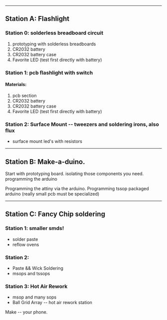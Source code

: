 

---

## Station A: Flashlight


### Station 0: solderless breadboard circuit

1. prototyping with solderless breadboards
2. CR2032 battery
3. CR2032 battery case
4. Favorite LED (test first directly with battery)

### Station 1: pcb flashlight with switch

#### Materials:

1. pcb section
2. CR2032 battery
3. CR2032 battery case
4. Favorite LED (test first directly with battery)


### Station 2: Surface Mount -- tweezers and soldering irons, also flux


* surface mount led's with resistors

---

## Station B: Make-a-duino.

Start with prototyping board.
isolating those components you need.
programming the arduino

Programming the attiny via the arduino.
Programming tssop packaged arduino (really small pcb must be specialized)

---


## Station C: Fancy Chip soldering

### Station 1: smaller smds!

* solder paste
* reflow ovens



### Station 2:

* Paste && Wick Soldering
* msops and tssops

### Station 3: Hot Air Rework 

* msop and many sops
* Ball Grid Array -- hot air rework station

Make -- your phone.






